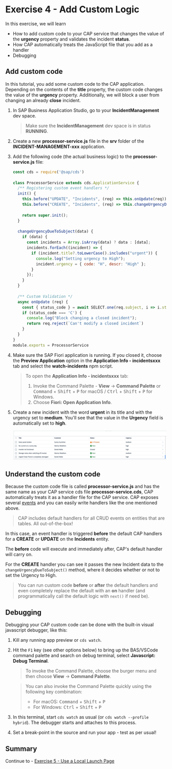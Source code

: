 # Exercise 4 - Add Custom Logic

In this exercise, we will learn
- How to add custom code to your CAP service that changes the value of the **urgency** property and validates the incident **status**.
- How CAP automatically treats the JavaScript file that you add as a handler
- Debugging

## Add custom code

In this tutorial, you add some custom code to the CAP application. Depending on the contents of the **title** property, the custom code changes the value of the **urgency** property. Additionally, we will block a user from changing an already **close** incident.

1. In SAP Business Application Studio, go to your **IncidentManagement** dev space.

    > Make sure the **IncidentManagement** dev space is in status **RUNNING**.

2. Create a new **processor-service.js** file in the **srv** folder of the **INCIDENT-MANAGEMENT-xxx** application.

3. Add the following code (the actual business logic) to the **processor-service.js** file:

    ```js
    const cds = require('@sap/cds')

    class ProcessorService extends cds.ApplicationService {
      /** Registering custom event handlers */
      init() {
        this.before("UPDATE", "Incidents", (req) => this.onUpdate(req));
        this.before("CREATE", "Incidents", (req) => this.changeUrgencyDueToSubject(req.data));

        return super.init();
      }

      changeUrgencyDueToSubject(data) {
        if (data) {
          const incidents = Array.isArray(data) ? data : [data];
          incidents.forEach((incident) => {
            if (incident.title?.toLowerCase().includes("urgent")) {
              console.log("Setting urgency to High");
              incident.urgency = { code: "H", descr: "High" };
            }
          });
        }
      }

      /** Custom Validation */
      async onUpdate (req) {
        const { status_code } = await SELECT.one(req.subject, i => i.status_code).where({ID: req.data.ID})
        if (status_code === 'C') {
          console.log("Block changing a closed incident");
          return req.reject(`Can't modify a closed incident`)
        }
      }
    }
    module.exports = ProcessorService
    ```

3. Make sure the SAP Fiori application is running. If you closed it, choose the **Preview Application** option in the **Application Info - incidentsxxx** tab and select the **watch-incidents** npm script.

    > To open the **Application Info - incidentsxxx** tab: 
    >
    >1. Invoke the Command Palette - **View** &rarr; **Command Palette** or <kbd>Command</kbd> + <kbd>Shift</kbd> + <kbd>P</kbd> for macOS / <kbd>Ctrl</kbd> + <kbd>Shift</kbd> + <kbd>P</kbd> for Windows. 
    >2. Choose **Fiori: Open Application Info**.

4. Create a new incident with the word **urgent** in its title and with the urgency set to **medium**. You'll see that the value in the **Urgency** field is automatically set to **high**.

    ![Fiori Elements Work List](./images/incidentapp.png)


## Understand the custom code

Because the custom code file is called **processor-service.js** and has the same name as your CAP service cds file **processor-service.cds**, CAP automatically treats it as a handler file for the CAP service. CAP exposes several [events](https://cap.cloud.sap/docs/node.js/events) and you can easily write handlers like the one mentioned above.

> CAP includes default handlers for all CRUD events on entities that are tables. All out-of-the-box!

In this case, an event handler is triggered **before** the default CAP handlers for a **CREATE** or **UPDATE** on the **Incidents** entity.

The **before** code will execute and immediately after, CAP's default handler will carry on.

For the **CREATE** handler you can see it passes the new Incident data to the `changeUrgencyDueToSubject()` method, where it decides whether or not to set the Urgency to High.

> You can run custom code **before** or **after** the default handlers and even completely replace the default with an **on** handler (and programmatically call the default logic with `next()` if need be).

## Debugging

Debugging your CAP custom code can be done with the built-in visual javascript debugger, like this:

1. Kill any running app preview or `cds watch`.

2. Hit the `F1` key (see other options below) to bring up the BAS/VSCode command palette and search on debug terminal, select __Javascript: Debug Terminal__.

    > To invoke the Command Palette, choose the burger menu and then choose **View** &rarr; **Command Palette**.

    > You can also invoke the Command Palette quickly using the following key combination:
    >
    > - For macOS: <kbd>Command</kbd> + <kbd>Shift</kbd> + <kbd>P</kbd>
    > - For Windows: <kbd>Ctrl</kbd> + <kbd>Shift</kbd> + <kbd>P</kbd>

3. In this terminal, start `cds watch` as usual (or `cds watch --profile hybrid`). The debugger starts and attaches to this process.

4. Set a break-point in the source and run your app - test as per usual!

## Summary

Continue to - [Exercise 5 - Use a Local Launch Page](../Use%20a%20Local%20Launch%20Page/README.md)
